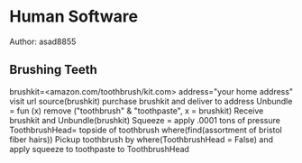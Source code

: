 # Human Software
Author: asad8855
## Brushing Teeth 
brushkit=<amazon.com/toothbrush/kit.com>
address="your home address"
visit url source(brushkit)
purchase brushkit and deliver to address
Unbundle = fun (x) remove ("toothbrush" & "toothpaste", x = brushkit)
Receive brushkit and Unbundle(brushkit)
Squeeze = apply .0001 tons of pressure
ToothbrushHead= topside of toothbrush where(find(assortment of bristol fiber hairs))
Pickup toothbrush by where(ToothbrushHead = False) and apply squeeze to toothpaste to ToothbrushHead
